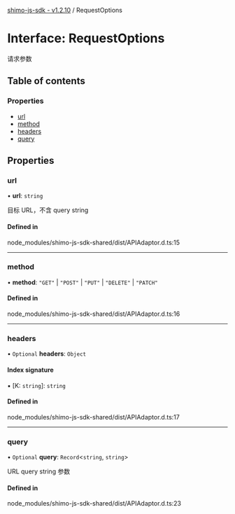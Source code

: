 [shimo-js-sdk - v1.2.10](/README.md) / RequestOptions

# Interface: RequestOptions

请求参数

## Table of contents

### Properties

- [url](/interfaces/RequestOptions.md#url)
- [method](/interfaces/RequestOptions.md#method)
- [headers](/interfaces/RequestOptions.md#headers)
- [query](/interfaces/RequestOptions.md#query)

## Properties

### url

• **url**: `string`

目标 URL，不含 query string

#### Defined in

node_modules/shimo-js-sdk-shared/dist/APIAdaptor.d.ts:15

___

### method

• **method**: ``"GET"`` \| ``"POST"`` \| ``"PUT"`` \| ``"DELETE"`` \| ``"PATCH"``

#### Defined in

node_modules/shimo-js-sdk-shared/dist/APIAdaptor.d.ts:16

___

### headers

• `Optional` **headers**: `Object`

#### Index signature

▪ [K: `string`]: `string`

#### Defined in

node_modules/shimo-js-sdk-shared/dist/APIAdaptor.d.ts:17

___

### query

• `Optional` **query**: `Record`<`string`, `string`\>

URL query string 参数

#### Defined in

node_modules/shimo-js-sdk-shared/dist/APIAdaptor.d.ts:23
